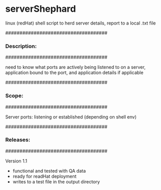 # serverShephard
linux (redHat) shell script to herd server details, report to a local .txt file


####################################
### Description:
####################################

need to know what ports are actively being listened to on a server, application bound to the port, and application details if applicable


####################################
### Scope:
####################################

Server ports:
  listening or established (depending on shell env)

####################################
### Releases:
####################################

Version 1.1
  - functional and tested with QA data
  - ready for readHat deployment
  - writes to a test file in the output directory
